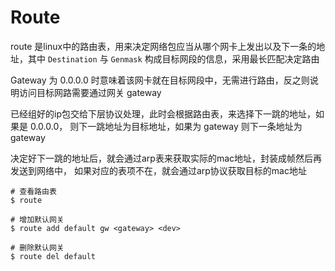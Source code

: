 # Route

route 是linux中的路由表，用来决定网络包应当从哪个网卡上发出以及下一条的地址，其中 `Destination` 与 `Genmask` 构成目标网段的信息，采用最长匹配决定路由

Gateway 为 0.0.0.0 时意味着该网卡就在目标网段中，无需进行路由，反之则说明访问目标网路需要通过网关 gateway

已经组好的ip包交给下层协议处理，此时会根据路由表，来选择下一跳的地址，如果是 0.0.0.0， 则下一跳地址为目标地址，如果为 gateway 则下一条地址为 gateway

决定好下一跳的地址后，就会通过arp表来获取实际的mac地址，封装成帧然后再发送到网络中， 如果对应的表项不在，就会通过arp协议获取目标的mac地址

```shell
# 查看路由表
$ route

# 增加默认网关
$ route add default gw <gateway> <dev>

# 删除默认网关
$ route del default
```